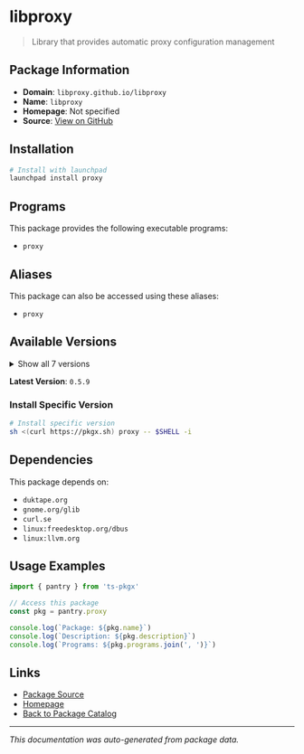 # libproxy

> Library that provides automatic proxy configuration management

## Package Information

- **Domain**: `libproxy.github.io/libproxy`
- **Name**: `libproxy`
- **Homepage**: Not specified
- **Source**: [View on GitHub](https://github.com/pkgxdev/pantry/tree/main/projects/libproxy.github.io/libproxy/package.yml)

## Installation

```bash
# Install with launchpad
launchpad install proxy
```

## Programs

This package provides the following executable programs:

- `proxy`

## Aliases

This package can also be accessed using these aliases:

- `proxy`

## Available Versions

<details>
<summary>Show all 7 versions</summary>

- `0.5.9`, `0.5.8`, `0.5.7`, `0.5.6`, `0.5.5`
- `0.5.4`, `0.5.3`

</details>

**Latest Version**: `0.5.9`

### Install Specific Version

```bash
# Install specific version
sh <(curl https://pkgx.sh) proxy -- $SHELL -i
```

## Dependencies

This package depends on:

- `duktape.org`
- `gnome.org/glib`
- `curl.se`
- `linux:freedesktop.org/dbus`
- `linux:llvm.org`

## Usage Examples

```typescript
import { pantry } from 'ts-pkgx'

// Access this package
const pkg = pantry.proxy

console.log(`Package: ${pkg.name}`)
console.log(`Description: ${pkg.description}`)
console.log(`Programs: ${pkg.programs.join(', ')}`)
```

## Links

- [Package Source](https://github.com/pkgxdev/pantry/tree/main/projects/libproxy.github.io/libproxy/package.yml)
- [Homepage](#)
- [Back to Package Catalog](../package-catalog.md)

---

*This documentation was auto-generated from package data.*
